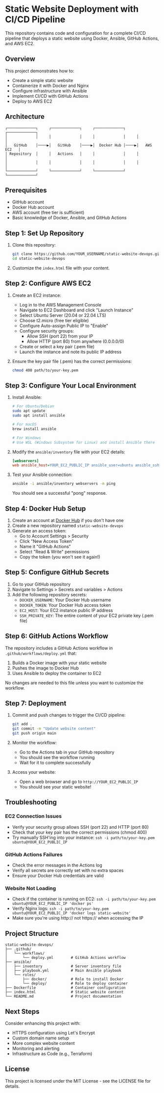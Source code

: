 # Static Website Deployment with CI/CD Pipeline

This repository contains code and configuration for a complete CI/CD pipeline that deploys a static website using Docker, Ansible, GitHub Actions, and AWS EC2.

## Overview

This project demonstrates how to:
- Create a simple static website
- Containerize it with Docker and Nginx
- Configure infrastructure with Ansible
- Implement CI/CD with GitHub Actions
- Deploy to AWS EC2

## Architecture

```
┌─────────────┐     ┌─────────────┐     ┌─────────────┐     ┌─────────────┐
│             │     │             │     │             │     │             │
│   GitHub    │────▶│   GitHub    │────▶│  Docker Hub │────▶│   AWS EC2   │
│ Repository  │     │   Actions   │     │             │     │             │
│             │     │             │     │             │     │             │
└─────────────┘     └─────────────┘     └─────────────┘     └─────────────┘
```

## Prerequisites

- GitHub account
- Docker Hub account
- AWS account (free tier is sufficient)
- Basic knowledge of Docker, Ansible, and GitHub Actions

## Step 1: Set Up Repository

1. Clone this repository:
   ```bash
   git clone https://github.com/YOUR_USERNAME/static-website-devops.git
   cd static-website-devops
   ```

2. Customize the `index.html` file with your content.

## Step 2: Configure AWS EC2

1. Create an EC2 instance:
   - Log in to the AWS Management Console
   - Navigate to EC2 Dashboard and click "Launch Instance"
   - Select Ubuntu Server (20.04 or 22.04 LTS)
   - Choose t2.micro (free tier eligible)
   - Configure Auto-assign Public IP to "Enable"
   - Configure security groups:
     - Allow SSH (port 22) from your IP
     - Allow HTTP (port 80) from anywhere (0.0.0.0/0)
   - Create or select a key pair (.pem file)
   - Launch the instance and note its public IP address

2. Ensure the key pair file (.pem) has the correct permissions:
   ```bash
   chmod 400 path/to/your-key.pem
   ```

## Step 3: Configure Your Local Environment

1. Install Ansible:
   ```bash
   # For Ubuntu/Debian
   sudo apt update
   sudo apt install ansible

   # For macOS
   brew install ansible

   # For Windows
   # Use WSL (Windows Subsystem for Linux) and install Ansible there
   ```

2. Modify the `ansible/inventory` file with your EC2 details:
   ```ini
   [webservers]
   web ansible_host=YOUR_EC2_PUBLIC_IP ansible_user=ubuntu ansible_ssh_private_key_file=path/to/your-key.pem
   ```

3. Test your Ansible connection:
   ```bash
   ansible -i ansible/inventory webservers -m ping
   ```
   You should see a successful "pong" response.

## Step 4: Docker Hub Setup

1. Create an account at [Docker Hub](https://hub.docker.com) if you don't have one
2. Create a new repository named `static-website-devops`
3. Generate an access token:
   - Go to Account Settings > Security
   - Click "New Access Token"
   - Name it "GitHub Actions"
   - Select "Read & Write" permissions
   - Copy the token (you won't see it again!)

## Step 5: Configure GitHub Secrets

1. Go to your GitHub repository
2. Navigate to Settings > Secrets and variables > Actions
3. Add the following repository secrets:
   - `DOCKER_USERNAME`: Your Docker Hub username
   - `DOCKER_TOKEN`: Your Docker Hub access token
   - `EC2_HOST`: Your EC2 instance public IP address 
   - `SSH_PRIVATE_KEY`: The entire content of your EC2 private key (.pem file)

## Step 6: GitHub Actions Workflow

The repository includes a GitHub Actions workflow in `.github/workflows/deploy.yml` that:
1. Builds a Docker image with your static website
2. Pushes the image to Docker Hub
3. Uses Ansible to deploy the container to EC2

No changes are needed to this file unless you want to customize the workflow.

## Step 7: Deployment

1. Commit and push changes to trigger the CI/CD pipeline:
   ```bash
   git add .
   git commit -m "Update website content"
   git push origin main
   ```

2. Monitor the workflow:
   - Go to the Actions tab in your GitHub repository
   - You should see the workflow running
   - Wait for it to complete successfully

3. Access your website:
   - Open a web browser and go to `http://YOUR_EC2_PUBLIC_IP`
   - You should see your static website!

## Troubleshooting

### EC2 Connection Issues
- Verify your security group allows SSH (port 22) and HTTP (port 80)
- Check that your key pair has the correct permissions (chmod 400)
- Try manually SSH'ing into your instance: `ssh -i path/to/your-key.pem ubuntu@YOUR_EC2_PUBLIC_IP`

### GitHub Actions Failures
- Check the error messages in the Actions log
- Verify all secrets are correctly set with no extra spaces
- Ensure your Docker Hub credentials are valid

### Website Not Loading
- Check if the container is running on EC2: `ssh -i path/to/your-key.pem ubuntu@YOUR_EC2_PUBLIC_IP 'docker ps'`
- Verify Nginx logs: `ssh -i path/to/your-key.pem ubuntu@YOUR_EC2_PUBLIC_IP 'docker logs static-website'`
- Make sure you're using http:// not https:// when accessing the IP

## Project Structure

```
static-website-devops/
├── .github/
│   └── workflows/
│       └── deploy.yml        # GitHub Actions workflow
├── ansible/
│   ├── inventory             # Server inventory file
│   ├── playbook.yml          # Main Ansible playbook
│   └── roles/
│       ├── docker/           # Role to install Docker
│       └── deploy/           # Role to deploy container
├── Dockerfile                # Container configuration
├── index.html                # Static website content
└── README.md                 # Project documentation
```

## Next Steps

Consider enhancing this project with:
- HTTPS configuration using Let's Encrypt
- Custom domain name setup
- More complex website content
- Monitoring and alerting
- Infrastructure as Code (e.g., Terraform)

## License

This project is licensed under the MIT License - see the LICENSE file for details.
